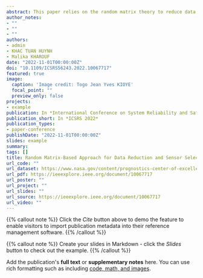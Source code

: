 ```yaml
---
abstract: This paper relies on the random matrix theory to reduce data dimension and to identify useful data sources in the unsupervised context. A so-called random matrix based principal component analysis algorithm is thus developed and then applied to the well-known 2008 PHM dataset to build efficient but less costly degradation indices. A comparison of the degradation indices obtained with and without sensors selection confirms the performances of our proposed approach.
author_notes:
- ""
- ""
- ""
authors:
- admin
- KHAC TUAN HUYNH
- Malika KHAROUF
date: "2022-11-01T00:00:00Z"
doi: "10.1109/ICSRS56243.2022.10067717"
featured: true
image:
  caption: 'Image credit: Togo Jean Yves KIOYE'
  focal_point: ""
  preview_only: false
projects:
- example
publication: In *International Conference on System Reliability and Safety (ICSRS)*
publication_short: In *ICSRS 2022*
publication_types:
- paper-conference
publishDate: "2022-11-01T00:00:00Z"
slides: example
summary: 
tags: []
title: Random Matrix-Based Approach for Data Reduction and Sensor Selection with Application to Degradation Index Construction
url_code: ""
url_dataset: https://www.nasa.gov/content/prognostics-center-of-excellence-data-set-repository
url_pdf: https://ieeexplore.ieee.org/document/10067717
url_poster: ""
url_project: ""
url_slides: ""
url_source: https://ieeexplore.ieee.org/document/10067717
url_video: ""
---
```


{{% callout note %}}
Click the _Cite_ button above to demo the feature to enable visitors to import publication metadata into their reference management software.
{{% /callout %}}

{{% callout note %}}
Create your slides in Markdown - click the _Slides_ button to check out the example.
{{% /callout %}}

Add the publication's **full text** or **supplementary notes** here. You can use rich formatting such as including [code, math, and images](https://wowchemy.com/docs/content/writing-markdown-latex/).
